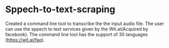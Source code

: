 # Sppech-to-text-scraping

Created a command line tool to transcribe the the input audio file. The user can use the sppech to text services given by the Wit.ai(Acquired by facebook). The command line tool has the support of 30 languages (https://wit.ai/faq).

